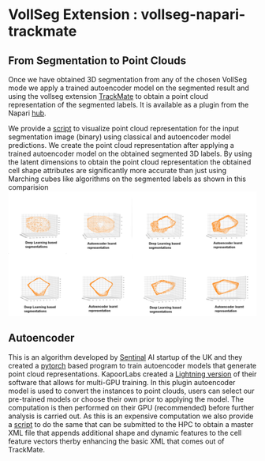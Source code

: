 # VollSeg Extension : vollseg-napari-trackmate

## From Segmentation to Point Clouds

Once we have obtained 3D segmentation from any of the chosen VollSeg mode we apply a trained autoencoder model on the segmented result and using the vollseg extension [TrackMate] to obtain a point cloud representation of the segmented labels. It is available as a plugin from the Napari [hub].

We provide a [script](scripts/visualize_point_clouds.py) to visualize point cloud representation for the input segmentation image (binary) using classical and autoencoder model predictions. We create the point cloud representation after applying a trained autoencoder model on the obtained segmented 3D labels. By using the latent dimensions to obtain the point cloud representation the obtained cell shape attributes are significantly more accurate than just using Marching cubes like algorithms on the segmented labels as shown in this comparision ![comparision](images/point_clouds_compared.png)


## Autoencoder

This is an algorithm developed by [Sentinal](https://www.sentinal4d.com/) AI startup of the UK and they created a [pytorch](https://github.com/Sentinal4D) based program to train autoencoder models that
generate point cloud representations. KapoorLabs created a [Lightning version](https://github.com/Kapoorlabs-CAPED/KapoorLabs-Lightning) of their software that allows for multi-GPU training. In this plugin autoencoder model is used to convert the instances to point clouds, users can select our pre-trained models or choose their own prior to applying the model. The computation is then performed on their GPU (recommended) before further analysis is carried out. As this is an expensive computation we also provide a [script](scripts/apply_autoencoder.py) to do the same that can be submitted to the HPC to obtain a master XML file that appends additional shape and dynamic features to the cell feature vectors therby enhancing the basic XML that comes out of TrackMate.

[TrackMate]: https://github.com/Kapoorlabs-CAPED/vollseg-napari-trackmate
[hub]: https://www.napari-hub.org/plugins/vollseg-napari-trackmate